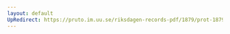 ```yaml
---
layout: default
UpRedirect: https://pruto.im.uu.se/riksdagen-records-pdf/1879/prot-1879--ak--019/prot-1879--ak--019_033.pdf
---
```

